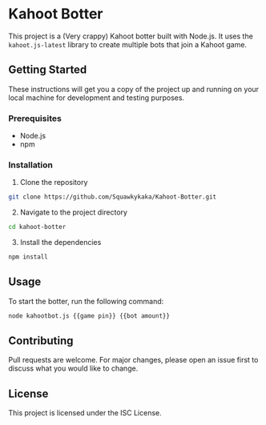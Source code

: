 # Kahoot Botter

This project is a (Very crappy) Kahoot botter built with Node.js. It uses the `kahoot.js-latest` library to create multiple bots that join a Kahoot game.

## Getting Started

These instructions will get you a copy of the project up and running on your local machine for development and testing purposes.

### Prerequisites

- Node.js
- npm

### Installation

1. Clone the repository
```sh
git clone https://github.com/Squawkykaka/Kahoot-Botter.git
```

2. Navigate to the project directory
```sh
cd kahoot-botter
```

3. Install the dependencies
```sh
npm install
```

## Usage

To start the botter, run the following command:

```sh
node kahootbot.js {{game pin}} {{bot amount}}
```

## Contributing

Pull requests are welcome. For major changes, please open an issue first to discuss what you would like to change.

## License

This project is licensed under the ISC License.